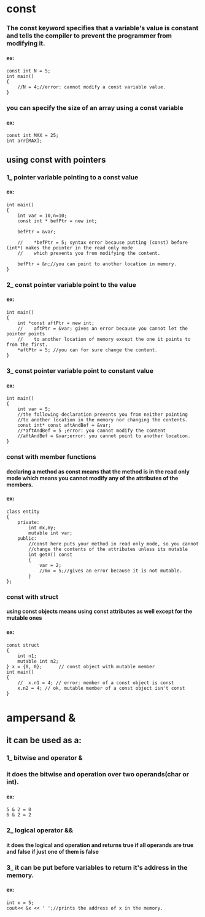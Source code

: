 # const
### The const keyword specifies that a variable's value is constant and tells the compiler to prevent the programmer from modifying it.
#### ex:

    const int N = 5;
    int main()
    {
        //N = 4;//error: cannot modify a const variable value.
    }

### you can specify the size of an array using a const variable
#### ex:


    const int MAX = 25;
    int arr[MAX];
## using const with pointers

### 1_ pointer variable pointing to a const value
#### ex:

    int main()
    {
        int var = 10,n=10;
        const int * befPtr = new int;

        befPtr = &var;

        //    *befPtr = 5; syntax error because putting (const) before (int*) makes the pointer in the read only mode
        //    which prevents you from modifying the content.

        befPtr = &n;//you can point to another location in memory.
    }

### 2_ const pointer variable point to the value

#### ex:

    int main()
    {
        int *const aftPtr = new int;
        //    aftPtr = &var; gives an error because you cannot let the pointer points 
        //    to another location of memory except the one it points to from the first.
        *aftPtr = 5; //you can for sure change the content.
    }

### 3_ const pointer variable point to constant value

#### ex:

    int main()
    {
        int var = 5;
        //the following declaration prevents you from neither pointing
        //to another location in the memory nor changing the contents.
        const int* const aftAndBef = &var;
        //*aftAndBef = 5 ;error: you cannot modify the content
        //aftAndBef = &var;error: you cannot point to another location.
    }

### const with member functions
#### declaring a method as const means that the method is in the read only mode which means you cannot modify any of the attributes of the members.
#### ex:
    class entity
    {
        private:
            int mx,my;
            mutable int var;
        public:
            //const here puts your method in read only mode, so you cannot
            //change the contents of the attributes unless its mutable
            int getX() const
            {
                var = 2;
                //mx = 5;//gives an error because it is not mutable.
            }
    };

### const with struct
#### using const objects means using const attributes as well except for the mutable ones
#### ex:
    const struct
    {
        int n1;
        mutable int n2;
    } x = {0, 0};      // const object with mutable member
    int main()
    {
        //  x.n1 = 4; // error: member of a const object is const
        x.n2 = 4; // ok, mutable member of a const object isn't const
    }

# ampersand &
## it can be used as a:
### 1_ bitwise and operator &
### it does the bitwise and operation over two operands(char or int).
#### ex:
    5 & 2 = 0
    6 & 2 = 2
    
### 2_ logical operator &&
#### it does the logical and operation and returns true if all operands are true and false if just one of them is false

### 3_ it can be put before variables to return it's address in the memory.
#### ex:

    int x = 5;
    cout<< &x << ' ';//prints the address of x in the memory.




